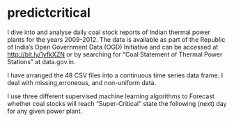 # predictcritical

I dive into and analyse daily coal stock reports
of Indian thermal power plants for the years 2009-2012. The data is
available as part of the Republic of India’s Open Government Data
(OGD) Initiative and can be accessed at http://bit.ly/1yfkXZN or by
searching for “Coal Statement of Thermal Power Stations” at data.gov.in.

I have arranged the 48 CSV files into a continuous time series data
frame. I deal with missing,erroneous, and non-uniform data.

I use three different supervised machine learning algorithms to Forecast whether coal stocks will reach “Super-Critical” state the
following (next) day for any given power plant. 

